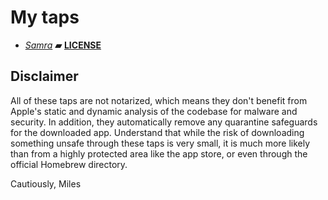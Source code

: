 # My taps

- [_Samra_](https://github.com/NSAntoine/Samra)  **▰**  [**LICENSE**](https://github.com/NSAntoine/Samra/blob/main/LICENSE)

## Disclaimer

All of these taps are not notarized, which means they don't benefit from Apple's static and dynamic analysis of the codebase for malware and security. In addition, they automatically remove any quarantine safeguards for the downloaded app. Understand that while the risk of downloading something unsafe through these taps is very small, it is much more likely than from a highly protected area like the app store, or even through the official Homebrew directory.

Cautiously,
Miles
